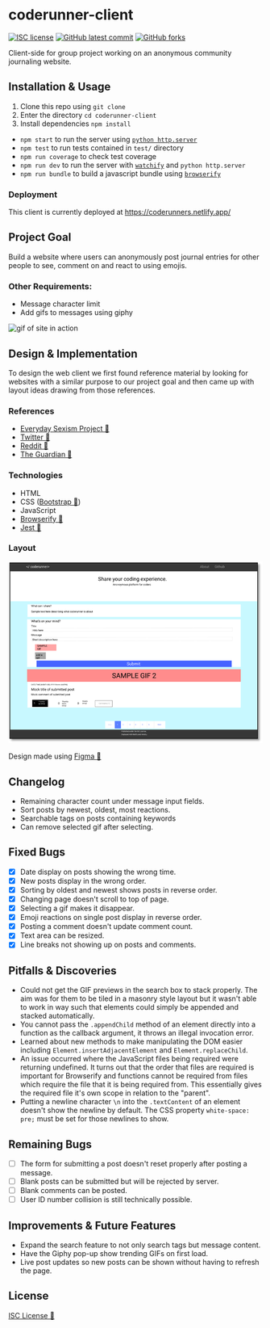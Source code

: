 # coderunner-client

<!-- badges -->
[![ISC license](https://img.shields.io/badge/License-ISC-blue.svg)](https://www.isc.org/licenses/)
[![GitHub latest commit](https://img.shields.io/github/last-commit/rxdvd/coderunner-client.svg)](https://github.com/rxdvd/coderunner-client/commit/)
[![GitHub forks](https://img.shields.io/github/forks/rxdvd/coderunner-client.svg)](https://github.com/rxdvd/coderunner-client)

Client-side for group project working on an anonymous community journaling website.

## Installation & Usage

1. Clone this repo using `git clone`
2. Enter the directory `cd coderunner-client`
3. Install dependencies `npm install`
   
* `npm start` to run the server using [`python http.server`](https://docs.python.org/3/library/http.server.html#http-server-cli)
* `npm test` to run tests contained in `test/` directory
* `npm run coverage` to check test coverage
* `npm run dev` to run the server with [`watchify`](https://www.npmjs.com/package/watchify) and `python http.server`
* `npm run bundle` to build a javascript bundle using [`browserify`](https://www.npmjs.com/package/browserify)

### Deployment

This client is currently deployed at https://coderunners.netlify.app/

## Project Goal

Build a website where users can anonymously post journal entries for other people to see, comment on and react to using emojis.

### Other Requirements:

* Message character limit
* Add gifs to messages using giphy

![gif of site in action](assets/hommer.gif)

## Design & Implementation

To design the web client we first found reference material by looking for websites with a similar purpose to our project goal and then came up with layout ideas drawing from those references.

### References

* [Everyday Sexism Project 🔗](https://everydaysexism.com/)
* [Twitter 🔗](https://twitter.com/)
* [Reddit 🔗](https://www.reddit.com/)
* [The Guardian 🔗](https://www.theguardian.com/)

### Technologies

* HTML
* CSS ([Bootstrap 🔗](https://getbootstrap.com/))
* JavaScript
* [Browserify 🔗](https://browserify.org/)
* [Jest 🔗](https://jestjs.io/)

### Layout

![Figma Design](assets/figma.png)

Design made using [Figma 🔗](https://www.figma.com/)

## Changelog

* Remaining character count under message input fields.
* Sort posts by newest, oldest, most reactions.
* Searchable tags on posts containing keywords
* Can remove selected gif after selecting.

## Fixed Bugs

- [x] Date display on posts showing the wrong time.
- [x] New posts display in the wrong order.
- [x] Sorting by oldest and newest shows posts in reverse order.
- [x] Changing page doesn't scroll to top of page.
- [x] Selecting a gif makes it disappear.
- [x] Emoji reactions on single post display in reverse order.
- [x] Posting a comment doesn't update comment count.
- [x] Text area can be resized.
- [x] Line breaks not showing up on posts and comments.

## Pitfalls & Discoveries

* Could not get the GIF previews in the search box to stack properly. The aim was for them to be tiled in a masonry style layout but it wasn't able to work in way such that elements could simply be appended and stacked automatically.
* You cannot pass the `.appendChild` method of an element directly into a function as the callback argument, it throws an illegal invocation error.
* Learned about new methods to make manipulating the DOM easier including `Element.insertAdjacentElement` and `Element.replaceChild`.
* An issue occurred where the JavaScript files being required were returning undefined. It turns out that the order that files are required is important for Browserify and functions cannot be required from files which require the file that it is being required from. This essentially gives the required file it's own scope in relation to the "parent".
* Putting a newline character `\n` into the `.textContent` of an element doesn't show the newline by default. The CSS property `white-space: pre;` must be set for those newlines to show.

## Remaining Bugs

- [ ] The form for submitting a post doesn't reset properly after posting a message.
- [ ] Blank posts can be submitted but will be rejected by server.
- [ ] Blank comments can be posted.
- [ ] User ID number collision is still technically possible.

## Improvements & Future Features

* Expand the search feature to not only search tags but message content.
* Have the Giphy pop-up show trending GIFs on first load.
* Live post updates so new posts can be shown without having to refresh the page.

## License

[ISC License 🔗](https://www.isc.org/licenses/)
